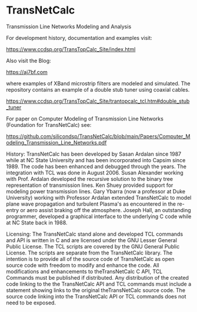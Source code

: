 # TransNetCalc
Transmission Line Networks Modeling and Analysis 

For development history, documentation and examples visit:

https://www.ccdsp.org/TransTopCalc_Site/index.html

Also visit the Blog:

https://aj7bf.com

where examples of XBand microstrip filters are modeled and simulated.
The repository contains an example of a double stub tuner using coaxial cables.

https://www.ccdsp.org/TransTopCalc_Site/trantopcalc_tcl.htm#double_stub_tuner

For paper on Computer Modeling of Transmission Line Networks (Foundation for TransNetCalc) see: 

https://github.com/silicondsp/TransNetCalc/blob/main/Papers/Computer_Modeling_Transmission_Line_Networks.pdf

History: 
TransNetCalc has been developed by Sasan Ardalan since 1987 while at NC State University and has been incorporated into Capsim since 1989. The code has been enhanced and debugged through the years. The integration with TCL was done in August 2006. Susan Alexander working with Prof. Ardalan developed the recursive solution to the binary tree representation of transmission lines. Ken Shuey provided support for modeling power transmission lines. Gary Ybarra (now a professor at Duke University) working with Professor Ardalan extended TransNetCalc to model plane wave propagation and turbulent Plasma's as encountered in the re-entry or aero assist braking off the atmosphere. Joseph Hall, an outstanding programmer, developed a graphical interface to the underlying C code while at NC State back in 1988.

Licensing: 
The TransNetCalc stand alone and developed TCL commands and API is written in C and are licensed under the GNU Lesser General Public License. The TCL scripts are covered by the GNU General Public License. The scripts are separate from the TransNetCalc library. The intention is to provide all of the source code of TransNetCalc as open source code with freedom to modify and enhance the code. All modifications and enhancements to theTransNetCalc C API, TCL Commands must be published if distributed. Any distribution of the created code linking to the the TransNetCalc API and TCL commands must include a statement showing links to the original theTransNetCalc source code. The source code linking into the TransNetCalc API or TCL commands does not need to be exposed.

